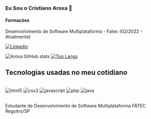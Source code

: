 ### Eu Sou o Cristiano Aroxa 🤟

#### Formações

Desenvolvimento de Software Multiplataforma - Fatec (02/2022 - Atualmente)



[![Linkedin](https://img.shields.io/badge/LinkedIn-0077B5?style=for-the-badge&logo=linkedin&logoColor=white)](https://www.linkedin.com/in/cristiano-aroxa-856168161/)

![Aroxa GitHub stats](https://github-readme-stats.vercel.app/api?username=CristianoAroxa&show_icons=true&theme=gruvbox)
[![Top Langs](https://github-readme-stats.vercel.app/api/top-langs/?username=CristianoAroxa&layout=compact)](https://github.com/anuraghazra/github-readme-stats)

## Tecnologias usadas no meu cotidiano

<div style="display: inline_block"><br/>
<img align="center" alt="html5" src="https://img.shields.io/badge/HTML5-E34F26?style=for-the-badge&logo=html5&logoColor=white"/>
<img align="center" alt="css3" src="https://img.shields.io/badge/CSS3-1572B6?style=for-the-badge&logo=css3&logoColor=white"/>
<img align="center" alt="javascript" src="https://img.shields.io/badge/JavaScript-F7DF1E?style=for-the-badge&logo=javascript&logoColor=black"/>
<img align="center" alt="php" src="https://img.shields.io/badge/PHP-777BB4?style=for-the-badge&logo=php&logoColor=white"/> 
<img align="center" alt="java" src="https://img.shields.io/badge/Java-ED8B00?style=for-the-badge&logo=openjdk&logoColor=white"/> 
</div><br/>

Estudante de Desenvolvimento de Software Multiplataforma FATEC Regsitro/SP
